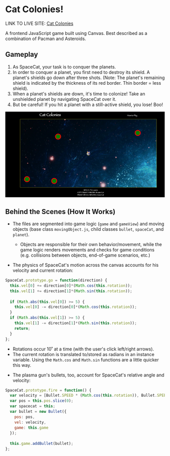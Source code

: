 # Cat Colonies!
LINK TO LIVE SITE: [Cat Colonies][Cat Colonies]

[Cat Colonies]:http://djres88.github.io/colonies/

A frontend JavaScript game built using Canvas. Best described as a combination of Pacman and Asteroids.  

## Gameplay
1. As SpaceCat, your task is to conquer the planets.
2. In order to conquer a planet, you first need to destroy its shield. A planet's shields go down after three shots. (Note: The planet's remaining shield is indicated by the thickness of its red border. Thin border = less shield).
3. When a planet's shields are down, it's time to colonize! Take an unshielded planet by navigating SpaceCat over it.
4. But be careful! If you hit a planet with a still-active shield, you lose! Boo!

![screenshot1]

## Behind the Scenes (How It Works)
* The files are segmented into game logic (`game` and `gameView`) and moving objects (base class `movingObject.js`, child classes `bullet`, `spaceCat`, and `planet`).
  - Objects are responsible for their own behavior/movement, while the game logic renders movements and checks for game conditions (e.g. collisions between objects, end-of-game scenarios, etc.)

* The physics of SpaceCat's motion across the canvas accounts for his velocity and current rotation:
```JavaScript
SpaceCat.prototype.go = function(direction) {
  this.vel[0] += direction[0]*(Math.cos(this.rotation));
  this.vel[1] += direction[1]*(Math.sin(this.rotation));

  if (Math.abs(this.vel[0]) >= 5) {
    this.vel[0] -= direction[0]*(Math.cos(this.rotation));
  }
  if (Math.abs(this.vel[1]) >= 5) {
    this.vel[1] -= direction[1]*(Math.sin(this.rotation));
    return;
  }
};
```
 - Rotations occur 10˚ at a time (with the user's click left/right arrows).
 - The current rotation is translated to/stored as radians in an instance variable. Using the `Math.cos` and `Math.sin` functions are a little quicker this way.

* The plasma gun's bullets, too, account for SpaceCat's relative angle and velocity:
```JavaScript
SpaceCat.prototype.fire = function() {
  var velocity = [Bullet.SPEED * (Math.cos(this.rotation)), Bullet.SPEED *(Math.sin(this.rotation))];
  var pos = this.pos.slice(0);
  var spacecat = this;
  var bullet = new Bullet({
    pos: pos,
    vel: velocity,
    game: this.game
  });

  this.game.addBullet(bullet);
};
```

[screenshot1]: ./images/Screenshot.jpg
